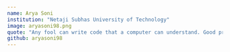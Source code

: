 ```yaml
---
name: Arya Soni
institution: "Netaji Subhas University of Technology"
image: aryasoni98.png
quote: "Any fool can write code that a computer can understand. Good programmers write code that humans can understand."
github: aryasoni98
---
```

